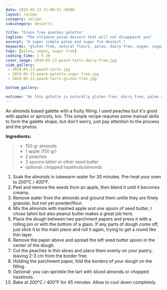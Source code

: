 ```yaml
---
date: 2019-05-13 21:09:51 +0100
layout: recipe
category: recipe
subcategory: desserts

title: "Grain free peaches galette"
tagline: "The ultimate paleo dessert that will not disappoint you"
excerpt: "A super simple paleo and sugar fre dessert."
keywords: "gluten free, natural flours, paleo, dairy free, vegan, sugar free"
tags: [paleo, vegan, sugar free]
cooking_time: 1 h 30
cover_image: 2019-05-13-peach-tarts-dairy-free.jpg
side_gallery:
 - 2019-05-13-peach-tarts.jpg
 - 2019-05-13-peach-galette-sugar-free.jpg
 - 2019-05-13-peach-tarts-gluten-free.jpg

bottom_gallery:

outcome: "As this galette is naturally gluten free, dairy free, paleo and sugar free, you are allowed to bake it every week. You can experimenting with the filling variety: apricots, raspberries, strawberries...whatever is in season. Once you learn the process, you will never stop."
---
```


An almonds based galette with a fruity filling: I used peaches but it's good with apples or apricots, too.  This simple recipe requires some manual skills to form the galette shape, but don't worry, just pay attention to the process and the photos.

__Ingredients:__

> - 150 gr almonds
> - 1 apple (150 gr)
> - 2 peaches
> - 2 spoons tahini or other seed butter
> - optional: chopped hazelnuts/almonds


1. Soak the almonds in lukewarm water for 30 minutes. Pre-heat your oven to 200°C / 400°F.
2. Peel and remove the seeds from an apple, then blend it until it becomes creamy.
3. Remove water from the almonds and ground them untile they are finely granular, but not yet powder/flour.
4. Mix the almonds with mashed apple and one spoon of seed butter, I chose tahini but also peanut butter makes a great job here.
5. Place the dough between two parchment papers and press it with a rolling pin or with the bottom of a glass. If any parts of dough come off, just stick it to the main piece and roll it again, trying to get a round like thin layer.
6. Remove the paper above and spread the left seed butter spoon in the center of the dough.
7. Cut the peaches in thin slices and place them evenly on your pastry, leaving 2-3 cm from the border free.  
8. Holding the parchment paper, fold the borders of your dough on the filling.
9. Optional: you can sprinkle the tart with sliced almonds or chopped hazelnuts.
10. Bake at 200°C / 400°F for 45 minutes. Allow to cool down completely.
